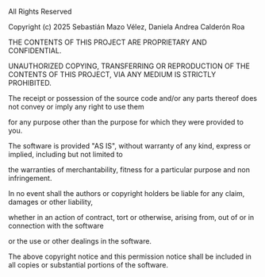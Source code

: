 All Rights Reserved



Copyright (c) 2025 Sebastián Mazo Vélez, Daniela Andrea Calderón Roa



THE CONTENTS OF THIS PROJECT ARE PROPRIETARY AND CONFIDENTIAL.

UNAUTHORIZED COPYING, TRANSFERRING OR REPRODUCTION OF THE CONTENTS OF THIS PROJECT, VIA ANY MEDIUM IS STRICTLY PROHIBITED.



The receipt or possession of the source code and/or any parts thereof does not convey or imply any right to use them

for any purpose other than the purpose for which they were provided to you.



The software is provided "AS IS", without warranty of any kind, express or implied, including but not limited to

the warranties of merchantability, fitness for a particular purpose and non infringement.

In no event shall the authors or copyright holders be liable for any claim, damages or other liability,

whether in an action of contract, tort or otherwise, arising from, out of or in connection with the software

or the use or other dealings in the software.



The above copyright notice and this permission notice shall be included in all copies or substantial portions of the software.
